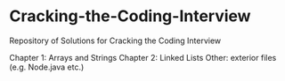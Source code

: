 # Cracking-the-Coding-Interview
Repository of Solutions for Cracking the Coding Interview

Chapter 1: Arrays and Strings
Chapter 2: Linked Lists
Other: exterior files (e.g. Node.java etc.)
